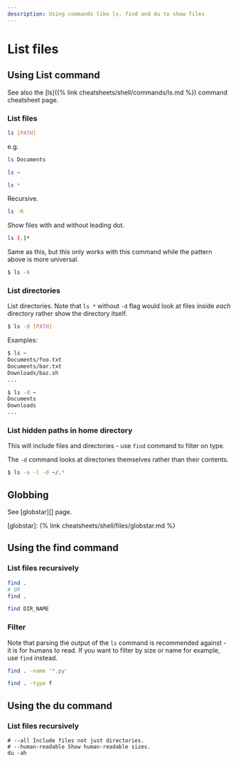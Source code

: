 ```yaml
---
description: Using commands like ls, find and du to show files
---
```

# List files



## Using List command

See also the [ls]({% link cheatsheets/shell/commands/ls.md %}) command cheatsheet page.

### List files

```sh
ls [PATH]
```

e.g.

```sh
ls Documents

ls ~

ls *
```

Recursive.

```sh
ls -R
```

Show files with and without leading dot.

```sh
ls (.)*
```

Same as this, but this only works with this command while the pattern above is more universal.

```sh
$ ls -A
```

### List directories

List directories. Note that `ls *` without `-d` flag would look at files inside _each_ directory rather show the directory itself.

```sh
$ ls -d [PATH]
```

Examples:

```sh
$ ls ~
Documents/foo.txt
Documents/bar.txt
Downloads/baz.sh
...
```

```sh
$ ls -d ~
Documents
Downloads
...
```

### List hidden paths in home directory

This will include files and directories - use `find` command to filter on type.

The `-d` command looks at directories themselves rather than their contents.

```sh
$ ls -a -l -d ~/.*
```


## Globbing

See [globstar][] page.

[globstar]: {% link cheatsheets/shell/files/globstar.md %}


## Using the find command

### List files recursively

```sh
find .
# OR
find .

find DIR_NAME
```

### Filter

Note that parsing the output of the `ls` command is recommended against - it is for humans to read. If you want to filter by size or name for example, use `find` instead.

```sh
find . -name '*.py'
```

```sh
find . -type f
```

## Using the du command

### List files recursively

```
# --all Include files not just directories.
# --human-readable Show human-readable sizes.
du -ah
```
